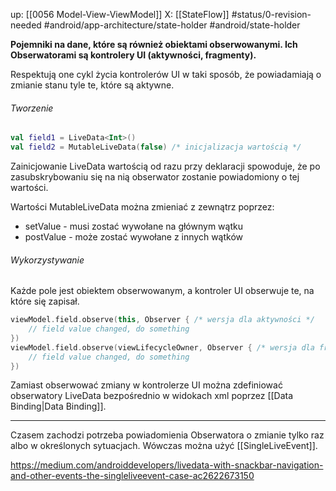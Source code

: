 up: [[0056 Model-View-ViewModel]]
X: [[StateFlow]]
#status/0-revision-needed 
#android/app-architecture/state-holder
#android/state-holder

**Pojemniki na dane, które są również obiektami obserwowanymi. Ich Obserwatorami są kontrolery UI (aktywności, fragmenty).**  

Respektują one cykl życia kontrolerów UI w taki sposób, że powiadamiają o zmianie stanu tyle te, które są aktywne.

###### Tworzenie 
```kotlin
val field1 = LiveData<Int>()
val field2 = MutableLiveData(false) /* inicjalizacja wartością */
```

Zainicjowanie LiveData wartością od razu przy deklaracji spowoduje, że po zasubskrybowaniu się na nią obserwator zostanie powiadomiony o tej wartości.

Wartości MutableLiveData można zmieniać z zewnątrz poprzez:
- setValue - musi zostać wywołane na głównym wątku
- postValue - może zostać wywołane z innych wątków

###### Wykorzystywanie
Każde pole jest obiektem obserwowanym, a kontroler UI obserwuje te, na które się zapisał.

```kotlin
viewModel.field.observe(this, Observer { /* wersja dla aktywności */
	// field value changed, do something
})
viewModel.field.observe(viewLifecycleOwner, Observer { /* wersja dla fragmentu */ 
    // field value changed, do something
})
```

Zamiast obserwować zmiany w kontrolerze UI można zdefiniować obserwatory LiveData bezpośrednio w widokach xml poprzez [[Data Binding|Data Binding]].

---

Czasem zachodzi potrzeba powiadomienia Obserwatora o zmianie tylko raz albo w określonych sytuacjach. Wówczas można użyć [[SingleLiveEvent]].

https://medium.com/androiddevelopers/livedata-with-snackbar-navigation-and-other-events-the-singleliveevent-case-ac2622673150